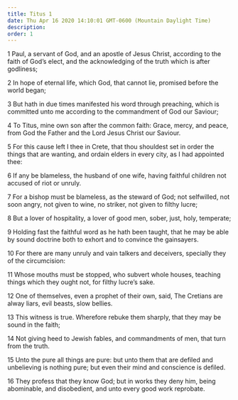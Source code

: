 ```yaml
---
title: Titus 1
date: Thu Apr 16 2020 14:10:01 GMT-0600 (Mountain Daylight Time)
description: 
order: 1
---
```


<p>
  1 Paul, a servant of God, and an apostle of Jesus Christ, according to the
  faith of God&#x2019;s elect, and the acknowledging of the truth which is after
  godliness;
</p>
<p>
  2 In hope of eternal life, which God, that cannot lie, promised before the
  world began;
</p>
<p>
  3 But hath in due times manifested his word through preaching, which is
  committed unto me according to the commandment of God our Saviour;
</p>
<p>
  4 To Titus, mine own son after the common faith: Grace, mercy, and peace, from
  God the Father and the Lord Jesus Christ our Saviour.
</p>
<p>
  5 For this cause left I thee in Crete, that thou shouldest set in order the
  things that are wanting, and ordain elders in every city, as I had appointed
  thee:
</p>
<p>
  6 If any be blameless, the husband of one wife, having faithful children not
  accused of riot or unruly.
</p>
<p>
  7 For a bishop must be blameless, as the steward of God; not selfwilled, not
  soon angry, not given to wine, no striker, not given to filthy lucre;
</p>
<p>
  8 But a lover of hospitality, a lover of good men, sober, just, holy,
  temperate;
</p>
<p>
  9 Holding fast the faithful word as he hath been taught, that he may be able
  by sound doctrine both to exhort and to convince the gainsayers.
</p>
<p>
  10 For there are many unruly and vain talkers and deceivers, specially they of
  the circumcision:
</p>
<p>
  11 Whose mouths must be stopped, who subvert whole houses, teaching things
  which they ought not, for filthy lucre&#x2019;s sake.
</p>
<p>
  12 One of themselves, even a prophet of their own, said, The Cretians are
  alway liars, evil beasts, slow bellies.
</p>
<p>
  13 This witness is true. Wherefore rebuke them sharply, that they may be sound
  in the faith;
</p>
<p>
  14 Not giving heed to Jewish fables, and commandments of men, that turn from
  the truth.
</p>
<p>
  15 Unto the pure all things are pure: but unto them that are defiled and
  unbelieving is nothing pure; but even their mind and conscience is defiled.
</p>
<p>
  16 They profess that they know God; but in works they deny him, being
  abominable, and disobedient, and unto every good work reprobate.
</p>

